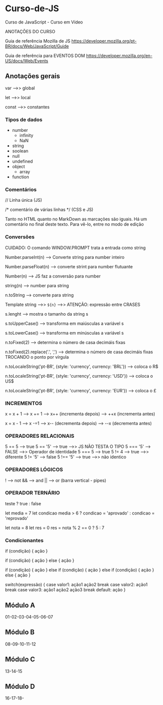 # Curso-de-JS
Curso de JavaScript - Curso em Vídeo

ANOTAÇÕES DO CURSO

Guia de referência Mozilla de JS
https://developer.mozilla.org/pt-BR/docs/Web/JavaScript/Guide

Guia de referência para EVENTOS DOM
https://developer.mozilla.org/en-US/docs/Web/Events

## Anotações gerais

var -->> global

let -->> local

const -->> constantes

### Tipos de dados

* number
    * infinity
    * NaN
* string
* soolean
* null
* undefined
* object
    * array
* function

### Comentários

// Linha única (JS)

/* comentário de várias linhas */ (CSS e JS)

Tanto no HTML quanto no MarkDown as marcações são iguais. Há um comentário no final deste texto. Para vê-lo, entre no modo de edição 
<!-- Comentário para HTML e MarkDown. Se inicia com <, a exclamação e os dois traços e fecha com dois traços e o sinal de >. Serve para comentar linha única e várias linhas -->

### Conversões

CUIDADO: O comando WINDOW.PROMPT trata a entrada como string

Number.parseInt(n) --> Converte string para number inteiro

Number.parseFloat(n) --> converte strint para number flutuante

Number(n) --> JS faz a conversão para number

string(n) --> number para string

n.toString --> converte para string

Template string -->> `${n}` -->> ATENÇÃO: expressão entre CRASES

s.lenght --> mostra o tamanho da string s

s.toUpperCase() --> transforma em maiúsculas a variável s

s.toLowerCase() --> transforma em minúsculas a variável s

n.toFixed(2) --> determina o número de casa decimáis fixas

n.toFixed(2).replace('.', ',') --> determina o número de casa decimáis fixas TROCANDO o ponto por vírgula

n.toLocaleString('pt-BR', {style: 'currency', currency: 'BRL'}) --> coloca o R$

n.toLocaleString('pt-BR', {style: 'currency', currency: 'USD'}) --> coloca o US$

n.toLocaleString('pt-BR', {style: 'currency', currency: 'EUR'}) --> coloca o £

### INCREMENTOS

x = x + 1 --> x += 1 --> x++ (incrementa depois) --> ++x (incrementa antes)

x = x - 1 --> x -=1 --> x-- (decrementa depois) --> --x (decrementa antes)

### OPERADORES RELACIONAIS

5 == 5    --> true
5 == '5'  --> true -->> JS NÃO TESTA O TIPO
5 === '5' --> FALSE -->> Operador de identidade
5 === 5   --> true
5 != 4    --> true -->> diferente
5 != '5'  --> false
5 !== '5' --> true -->> não identico

### OPERADORES LÓGICOS

!  --> not
&& --> and
|| --> or (barra vertical - pipes)

### OPERADOR TERNÁRIO

teste ? true : false

let media = 7
let condicao
media > 6 ? condicao = 'aprovado' : condicao = 'reprovado'

let nota = 8
let res = 0
res = nota % 2 == 0 ? 5 : 7

### Condicionantes

if (condição) {
    ação
}

if (condição) {
    ação
} 
else {
    ação
}

if (condição) {
    ação
} else if (condição) {
    ação
} else if (condição) {
    ação
} else {
    ação
}

switch(expressão) {
    case valor1: 
        ação1
        ação2
        break
    case valor2:
        ação1
        break
    case valor3:
        ação1
        ação2
        ação3
        break
    default:
        ação
}

## Módulo A
01-02-03-04-05-06-07

## Módulo B
08-09-10-11-12

## Módulo C
13-14-15

## Módulo D
16-17-18-
